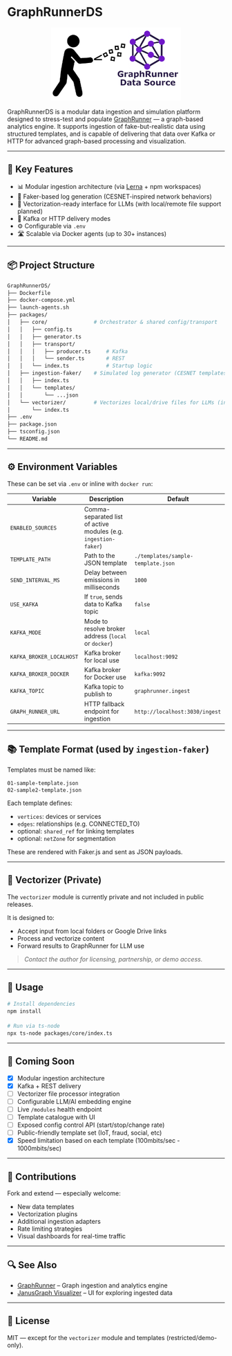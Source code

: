 # GraphRunnerDS

<p align="center">
  <img src="GraphRunnerDS.png" alt="GraphRunnerDS Logo" width="300" />
</p>

GraphRunnerDS is a modular data ingestion and simulation platform designed to stress-test and populate [GraphRunner](https://github.com/RORVI/GraphRunner) — a graph-based analytics engine. It supports ingestion of fake-but-realistic data using structured templates, and is capable of delivering that data over Kafka or HTTP for advanced graph-based processing and visualization.

---

## 🚀 Key Features

- 📊 Modular ingestion architecture (via [Lerna](https://lerna.js.org/) + npm workspaces)
- 🦢 Faker-based log generation (CESNET-inspired network behaviors)
- 🧠 Vectorization-ready interface for LLMs (with local/remote file support planned)
- 📩 Kafka or HTTP delivery modes
- ⚙️ Configurable via `.env`
- 🛣️ Scalable via Docker agents (up to 30+ instances)

---

## 📦 Project Structure

```bash
GraphRunnerDS/
├── Dockerfile
├── docker-compose.yml
├── launch-agents.sh
├── packages/
│   ├── core/               # Orchestrator & shared config/transport
│   │   ├── config.ts
│   │   ├── generator.ts
│   │   ├── transport/
│   │   │   ├── producer.ts     # Kafka
│   │   │   └── sender.ts       # REST
│   │   └── index.ts            # Startup logic
│   ├── ingestion-faker/    # Simulated log generator (CESNET templates)
│   │   ├── index.ts
│   │   └── templates/
│   │       └── ...json
│   └── vectorizer/         # Vectorizes local/drive files for LLMs (internal only)
│       └── index.ts
├── .env
├── package.json
├── tsconfig.json
└── README.md
```

---

## ⚙️ Environment Variables

These can be set via `.env` or inline with `docker run`:

| Variable                 | Description                                                     | Default                            |
|--------------------------|-----------------------------------------------------------------|------------------------------------|
| `ENABLED_SOURCES`        | Comma-separated list of active modules (e.g. `ingestion-faker`) |                                    |
| `TEMPLATE_PATH`          | Path to the JSON template                                       | `./templates/sample-template.json` |
| `SEND_INTERVAL_MS`       | Delay between emissions in milliseconds                         | `1000`                             |
| `USE_KAFKA`              | If `true`, sends data to Kafka topic                            | `false`                            |
| `KAFKA_MODE`             | Mode to resolve broker address (`local` or `docker`)            | `local`                            |
| `KAFKA_BROKER_LOCALHOST` | Kafka broker for local use                                      | `localhost:9092`                   |
| `KAFKA_BROKER_DOCKER`    | Kafka broker for Docker use                                     | `kafka:9092`                       |
| `KAFKA_TOPIC`            | Kafka topic to publish to                                       | `graphrunner.ingest`               |
| `GRAPH_RUNNER_URL`       | HTTP fallback endpoint for ingestion                            | `http://localhost:3030/ingest`     |

---

## 📚 Template Format (used by `ingestion-faker`)

Templates must be named like:
```
01-sample-template.json
02-sample2-template.json
```

Each template defines:
- `vertices`: devices or services
- `edges`: relationships (e.g. CONNECTED_TO)
- optional: `shared_ref` for linking templates
- optional: `netZone` for segmentation

These are rendered with Faker.js and sent as JSON payloads.

---

## 🚀 Vectorizer (Private)

The `vectorizer` module is currently private and not included in public releases.

It is designed to:
- Accept input from local folders or Google Drive links
- Process and vectorize content
- Forward results to GraphRunner for LLM use

> _Contact the author for licensing, partnership, or demo access._

---

## 🚧 Usage

```bash
# Install dependencies
npm install

# Run via ts-node
npx ts-node packages/core/index.ts
```

---

## 🚨 Coming Soon

- [x] Modular ingestion architecture
- [x] Kafka + REST delivery
- [ ] Vectorizer file processor integration
- [ ] Configurable LLM/AI embedding engine
- [ ] Live `/modules` health endpoint
- [ ] Template catalogue with UI
- [ ] Exposed config control API (start/stop/change rate)
- [ ] Public-friendly template set (IoT, fraud, social, etc)
- [x] Speed limitation based on each template (100mbits/sec - 1000mbits/sec)

---

## 🙌 Contributions

Fork and extend — especially welcome:
- New data templates
- Vectorization plugins
- Additional ingestion adapters
- Rate limiting strategies
- Visual dashboards for real-time traffic

---

## 🔍 See Also

- [GraphRunner](https://github.com/RORVI/GraphRunner) – Graph ingestion and analytics engine
- [JanusGraph Visualizer](https://github.com/RORVI/janusgraph-visualizer-for-graphrunner) – UI for exploring ingested data

---

## 📃 License

MIT — except for the `vectorizer` module and templates (restricted/demo-only).